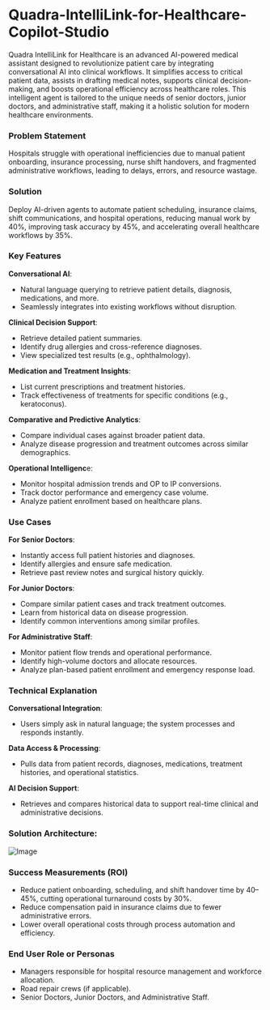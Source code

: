 # Quadra-IntelliLink-for-Healthcare-Copilot-Studio
 Quadra IntelliLink for Healthcare is an advanced AI-powered medical assistant designed to revolutionize patient care by integrating conversational AI into clinical workflows. It simplifies access to critical patient data, assists in drafting medical notes, supports clinical decision-making, and boosts operational efficiency across healthcare roles. This intelligent agent is tailored to the unique needs of senior doctors, junior doctors, and administrative staff, making it a holistic solution for modern healthcare environments.
 
### Problem Statement
 Hospitals struggle with operational inefficiencies due to manual patient onboarding, insurance processing, nurse shift handovers, and fragmented administrative workflows, leading to delays, errors, and resource wastage.

### Solution
Deploy AI-driven agents to automate patient scheduling, insurance claims, shift communications, and hospital operations, reducing manual work by 40%, improving task accuracy by 45%, and accelerating overall healthcare workflows by 35%.

### Key Features
**Conversational AI**:
- Natural language querying to retrieve patient details, diagnosis, medications, and more.
- Seamlessly integrates into existing workflows without disruption.

**Clinical Decision Support**:
- Retrieve detailed patient summaries.
- Identify drug allergies and cross-reference diagnoses.
- View specialized test results (e.g., ophthalmology).

**Medication and Treatment Insights**:
- List current prescriptions and treatment histories.
- Track effectiveness of treatments for specific conditions (e.g., keratoconus).

**Comparative and Predictive Analytics**:
- Compare individual cases against broader patient data.
- Analyze disease progression and treatment outcomes across similar demographics.

**Operational Intelligenc**e:
- Monitor hospital admission trends and OP to IP conversions.
- Track doctor performance and emergency case volume.
- Analyze patient enrollment based on healthcare plans.

### Use Cases
**For Senior Doctors**:
- Instantly access full patient histories and diagnoses.
- Identify allergies and ensure safe medication.
- Retrieve past review notes and surgical history quickly.

**For Junior Doctors**:
- Compare similar patient cases and track treatment outcomes.
- Learn from historical data on disease progression.
- Identify common interventions among similar profiles.

**For Administrative Staff**:
- Monitor patient flow trends and operational performance.
- Identify high-volume doctors and allocate resources.
- Analyze plan-based patient enrollment and emergency response load.

### Technical Explanation
**Conversational Integration**:
- Users simply ask in natural language; the system processes and responds instantly.

**Data Access & Processing**:
- Pulls data from patient records, diagnoses, medications, treatment histories, and operational statistics.

**AI Decision Support**:
- Retrieves and compares historical data to support real-time clinical and administrative decisions.

### Solution Architecture:

![Image](https://github.com/user-attachments/assets/cb7bb89f-ec79-4f99-871c-9affc5e56077)

### Success Measurements (ROI)
- Reduce patient onboarding, scheduling, and shift handover time by 40–45%, cutting operational turnaround costs by 30%.
- Reduce compensation paid in insurance claims due to fewer administrative errors.
- Lower overall operational costs through process automation and efficiency.

### End User Role or Personas
- Managers responsible for hospital resource management and workforce allocation.
- Road repair crews (if applicable).
- Senior Doctors, Junior Doctors, and Administrative Staff.
